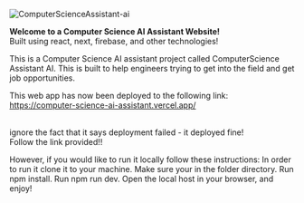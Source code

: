 ![ComputerScienceAssistant-ai](https://www.iimtindia.net/Blog/wp-content/uploads/2021/05/Machine-Learning.jpg)

**Welcome to a Computer Science AI Assistant Website!**
<br>Built using react, next, firebase, and other technologies!

This is a Computer Science AI assistant project called ComputerScience Assistant AI. This is built to help engineers trying to get into the field and get job opportunities.

This web app has now been deployed to the following link: https://computer-science-ai-assistant.vercel.app/

<br>ignore the fact that it says deployment failed - it deployed fine!
<br>Follow the link provided!!

However, if you would like to run it locally follow these instructions:
In order to run it clone it to your machine.
Make sure your in the folder directory.
Run npm install.
Run npm run dev.
Open the local host in your browser, and enjoy!
